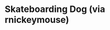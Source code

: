 <!--
id: 6647552
link: http://tumblr.atmos.org/post/6647552/skateboarding-dog-via-rnickeymouse
slug: skateboarding-dog-via-rnickeymouse
date: Tue Jul 24 2007 12:40:37 GMT-0700 (PDT)
publish: 2007-07-024
tags: 
title: Skateboarding Dog (via rnickeymouse)
-->


Skateboarding Dog (via rnickeymouse)
====================================



